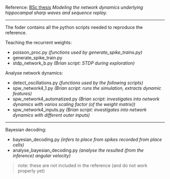 Reference: [BSc thesis](https://drive.google.com/drive/folders/0B089tpx89mdXdjdkbk9JSjBjMDQ) *Modeling the network dynamics underlying hippocampal sharp waves and sequence replay.*

------------------------------------------------------

The foder contains all the python scripts needed to reproduce the reference.

Teaching the recurrent weights:
* poisson_proc.py *(functions used by generate_spike_trains.py)*
* generate_spike_train.py
* stdp_network_b.py *(Brian script: STDP during exploration)*

Analyse network dynamics:
* detect_oscillations.py *(functions used by the following scripts)*
* spw_network4_1.py *(Brian script: runs the simulation, extracts dynamic features)*
* spw_network4_automatized.py *(Brian script: investigates into network dynamics with varios scaling factor (of the weight matrix))*
* spw_network4_inputs.py *(Brian script: investigates into network dynamics with different outer inputs)*

------------------------------------------------------

Bayesian decoding:
* bayesian_decoding.py *(infers to place from spikes recorded from place cells)*
* analyse_bayesian_decoding.py *(analyse the resulted (from the inference) angular velocity)*

> note: these are not included in the reference (and do not work properly yet)
